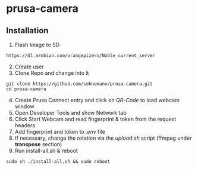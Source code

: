 # prusa-camera

## Installation
1. Flash Image to SD
```
https://dl.armbian.com/orangepizero/Noble_current_server
```

2. Create user
3. Clone Repo and change into it
```
git clone https://github.com/sohnemann/prusa-camera.git
cd prusa-camera
```

4. Create Prusa Connect entry and click on *QR-Code* to load webcam window
5. Open Developer Tools and show Network tab
6. Click Start Webcam and read fingerprint & token from the request headers
7. Add fingerprint and token to *.env* file
8. If necessary, change the rotation via the *upload.sh* script (ffmpeg under **transpose** section)
9. Run install-all.sh & reboot
```
sudo sh ./install-all.sh && sudo reboot
```